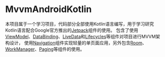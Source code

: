 # MvvmAndroidKotlin

本项目属于一个学习项目，代码部分全部使用Kotlin语言编写，用于学习研究Kotlin语言配合Google官方推出的[Jetpack][0]组件的使用。
包含了使用[ViewModel][1]、[DataBinding][2]、[LiveData][3]和[Lifecycles][4]等组件对项目进行MVVM架构设计，
使用[Navigation][5]组件实现轻量的单页面应用，另外包含[Room][6]、[WorkManager][7]、[Paging][8]等组件的使用。

[0]: https://developer.android.com/jetpack
[1]: https://developer.android.com/topic/libraries/architecture/viewmodel
[2]: https://developer.android.com/topic/libraries/data-binding
[3]: https://developer.android.com/topic/libraries/architecture/livedata
[4]: https://developer.android.com/topic/libraries/architecture/lifecycle
[5]: https://developer.android.com/topic/libraries/architecture/navigation
[6]: https://developer.android.com/topic/libraries/architecture/room
[7]: https://developer.android.com/topic/libraries/architecture/workmanager
[8]: https://developer.android.com/topic/libraries/architecture/paging